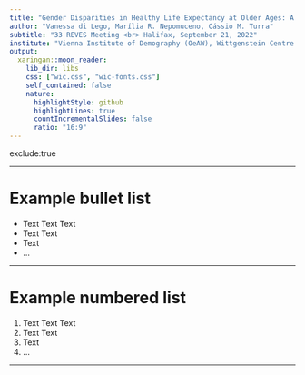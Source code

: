 ```yaml
---
title: "Gender Disparities in Healthy Life Expectancy at Older Ages: A Cross-National Comparison"
author: "Vanessa di Lego, Marília R. Nepomuceno, Cássio M. Turra"
subtitle: "33 REVES Meeting <br> Halifax, September 21, 2022"
institute: "Vienna Institute of Demography (OeAW), Wittgenstein Centre (IIASA, OeAW, University of Vienna), Vienna, Austria, Max Planck Institute for Demographic Research, Rostock, Germany, Cedeplar, Universidade Federal de Minas Gerais, Belo Horizonte, Brazil"
output:
  xaringan::moon_reader:
    lib_dir: libs
    css: ["wic.css", "wic-fonts.css"]
    self_contained: false
    nature:
      highlightStyle: github
      highlightLines: true
      countIncrementalSlides: false
      ratio: "16:9"
---
```


exclude:true 
<!--- Slide hidden from presentation --->

<!--- Code chunk for references setup --->


---

# Example bullet list
- Text Text Text
- Text Text
- Text
- ...
---

# Example numbered list
1. Text Text Text
2. Text Text
3. Text
4. ...

---





